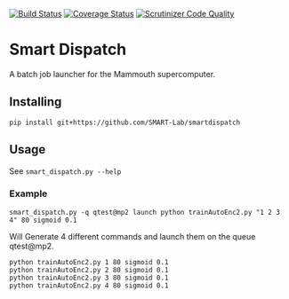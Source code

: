 [![Build Status](https://travis-ci.org/SMART-Lab/smartdispatch.png)](https://travis-ci.org/SMART-Lab/smartdispatch)
[![Coverage Status](https://coveralls.io/repos/SMART-Lab/smartdispatch/badge.png)](https://coveralls.io/r/SMART-Lab/smartdispatch)
[![Scrutinizer Code Quality](https://scrutinizer-ci.com/g/SMART-Lab/smartdispatch/badges/quality-score.png?b=master)](https://scrutinizer-ci.com/g/SMART-Lab/smartdispatch/?branch=master)
# Smart Dispatch
A batch job launcher for the Mammouth supercomputer.

## Installing
`pip install git+https://github.com/SMART-Lab/smartdispatch`

## Usage
See `smart_dispatch.py --help`

### Example
`smart_dispatch.py -q qtest@mp2 launch python trainAutoEnc2.py "1 2 3 4" 80 sigmoid 0.1`

Will Generate 4 different commands and launch them on the queue qtest@mp2.


```
python trainAutoEnc2.py 1 80 sigmoid 0.1
python trainAutoEnc2.py 2 80 sigmoid 0.1
python trainAutoEnc2.py 3 80 sigmoid 0.1
python trainAutoEnc2.py 4 80 sigmoid 0.1
```
